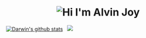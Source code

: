<h1 align="center">
  <img alt="Hi I'm Alvin Joy" title="Hi" src="http://readme-typing-svg.herokuapp.com?color=%2335CD75&size=30&lines=Hi%2C+I'm+Darwin+Thomas&center=true">
</h1
  <p align="center">
  <a href="https://github.com/drakkken">
    <img src="https://github-readme-stats.vercel.app/api?username=drakkken&show_icons=true&include_all_commits=true&count_private=true&theme=tokyonight&hide_border=true" alt="Darwin's github stats" /></a>&nbsp;&nbsp;
  <a href="https://github.com/drakkken">
    <img src="https://github-readme-stats.vercel.app/api/top-langs/?username=drakkken&layout=compact&theme=tokyonight&hide_border=true&langs_count=8&count_private=true&show_icons=true" />
  </a>
</p>


<!--
**akshaic/akshaic** is a ✨ _special_ ✨ repository because its `README.md` (this file) appears on your GitHub profile.

Here are some ideas to get you started:

- 🔭 I’m currently working on ...
- 🌱 I’m currently learning ...
- 👯 I’m looking to collaborate on ...
- 🤔 I’m looking for help with ...
- 💬 Ask me about ...
- 📫 How to reach me: ...
- 😄 Pronouns: ...
- ⚡ Fun fact: ...
-->
